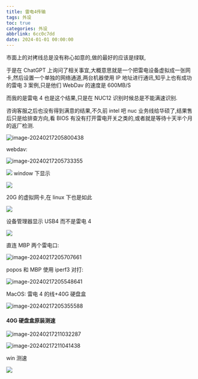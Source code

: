 ```yaml
---
title: 雷电4传输
tags: 外设
toc: true
categories: 外设
abbrlink: 6cc0c7dd
date: 2024-01-01 00:00:00
---
```


市面上的对拷线总是没有称心如意的,做的最好的应该是绿联,

于是在 ChatGPT 上询问了相关事宜,大概意思就是一个把雷电设备虚拟成一张网卡,然后设置一个单独的网络通道,两台机器使用 IP 地址进行通讯,知乎上也有成功的雷电 3 案例,只是他们 WebDav 的速度是 600MB/S

<!--more-->

而我的是雷电 4 也是这个结果,只是在 NUC12 识别时候总是不能满速识别.

咨询客服之后也没有得到满意的结果,不久前 intel 吧 nuc 业务线给华硕了,结果售后只是给排查方向,看 BIOS 有没有打开雷电开关之类的,或者就是等待十天半个月的返厂检测.

![image-20240217205800438](https://raw.githubusercontent.com/Xu-Hardy/image-host/master/image-20240217205800438.png)

webdav:

![image-20240217205733355](https://raw.githubusercontent.com/Xu-Hardy/image-host/master/image-20240217205733355.png)

![](https://raw.githubusercontent.com/Xu-Hardy/image-host/master/Snipaste_2024-02-17_12-12-28.png)
window 下显示

![](https://raw.githubusercontent.com/Xu-Hardy/image-host/master/Snipaste_2024-02-17_12-36-44.png)

20G 的虚拟网卡,在 linux 下也是如此

![](https://raw.githubusercontent.com/Xu-Hardy/image-host/master/202402250826256.png)

设备管理器显示 USB4 而不是雷电 4

![](https://raw.githubusercontent.com/Xu-Hardy/image-host/master/202402250937502.png)

直连 MBP 两个雷电口:

![image-20240217205707661](https://raw.githubusercontent.com/Xu-Hardy/image-host/master/image-20240217205707661.png)

popos 和 MBP 使用 iperf3 对打:

![image-20240217205548641](https://raw.githubusercontent.com/Xu-Hardy/image-host/master/image-20240217205548641.png)

MacOS: 雷电 4 的线+40G 硬盘盒

![image-20240217205355588](https://raw.githubusercontent.com/Xu-Hardy/image-host/master/image-20240217205355588.png)

#### 40G 硬盘盒原装测速

![image-20240217211032287](https://raw.githubusercontent.com/Xu-Hardy/image-host/master/image-20240217211032287.png)

![image-20240217211041438](https://raw.githubusercontent.com/Xu-Hardy/image-host/master/image-20240217211041438.png)

win 测速

![](https://raw.githubusercontent.com/Xu-Hardy/image-host/master/Snipaste_2024-02-17_13-11-30.png)
